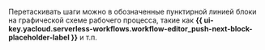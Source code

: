 Перетаскивать шаги можно в обозначенные пунктирной линией блоки на графической схеме рабочего процесса, такие как **{{ ui-key.yacloud.serverless-workflows.workflow-editor_push-next-block-placeholder-label }}** и т.п.